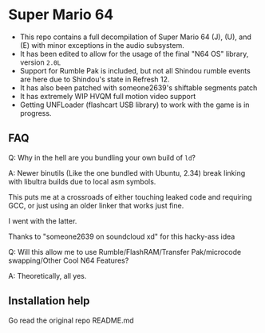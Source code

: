# Super Mario 64

- This repo contains a full decompilation of Super Mario 64 (J), (U), and (E) with minor exceptions in the audio subsystem.
- It has been edited to allow for the usage of the final "N64 OS" library, version ``2.0L``
- Support for Rumble Pak is included, but not all Shindou rumble events are here due to Shindou's state in Refresh 12.
- It has also been patched with someone2639's shiftable segments patch
- It has extremely WIP HVQM full motion video support
- Getting UNFLoader (flashcart USB library) to work with the game is in progress.

## FAQ

Q: Why in the hell are you bundling your own build of ``ld``?

A: Newer binutils (Like the one bundled with Ubuntu, 2.34) break linking with libultra builds due to local asm symbols.

This puts me at a crossroads of either touching leaked code and requiring GCC, or just using an older linker that works just fine.

I went with the latter.

Thanks to "someone2639 on soundcloud xd" for this hacky-ass idea

Q: Will this allow me to use Rumble/FlashRAM/Transfer Pak/microcode swapping/Other Cool N64 Features?

A: Theoretically, all yes.

## Installation help


Go read the original repo README.md